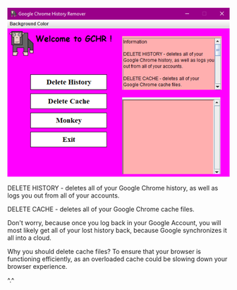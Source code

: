 ![Screenshot](preview.png)

DELETE HISTORY - deletes all of your Google Chrome history, as well as logs you out from all of your accounts.

DELETE CACHE - deletes all of your Google Chrome cache files.

Don't worry, because once you log back in your Google Account, you will most likely get all of your lost history back, because Google synchronizes it all into a cloud.

Why you should delete cache files? To ensure that your browser is functioning efficiently, as an overloaded cache could be slowing down your browser experience.

^.^
